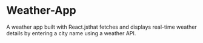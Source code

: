 # Weather-App
A weather app built with React.jsthat fetches and displays real-time weather details by entering a city name using a weather API.
